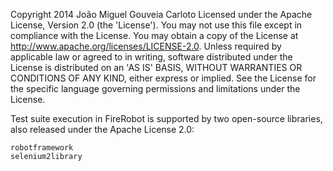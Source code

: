 

Copyright 2014 João Miguel Gouveia Carloto Licensed under the Apache License, Version 2.0 (the 'License'). You may not use this file except in compliance with the License. You may obtain a copy of the License at http://www.apache.org/licenses/LICENSE-2.0. Unless required by applicable law or agreed to in writing, software distributed under the License is distributed on an 'AS IS' BASIS, WITHOUT WARRANTIES OR CONDITIONS OF ANY KIND, either express or implied. See the License for the specific language governing permissions and limitations under the License.

Test suite execution in FireRobot is supported by two open-source libraries, also released under the Apache License 2.0:

    robotframework
    selenium2library